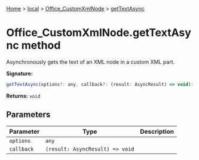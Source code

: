 [Home](./index) &gt; [local](local.md) &gt; [Office\_CustomXmlNode](local.office_customxmlnode.md) &gt; [getTextAsync](local.office_customxmlnode.gettextasync.md)

# Office\_CustomXmlNode.getTextAsync method

Asynchronously gets the text of an XML node in a custom XML part.

**Signature:**
```javascript
getTextAsync(options?: any, callback?: (result: AsyncResult) => void): void;
```
**Returns:** `void`

## Parameters

|  Parameter | Type | Description |
|  --- | --- | --- |
|  `options` | `any` |  |
|  `callback` | `(result: AsyncResult) => void` |  |

